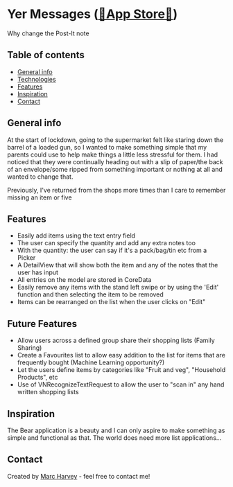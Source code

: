 # Yer Messages (<a href="https://apps.apple.com/gb/app/yer-messages/id1511206291">📱App Store📱</a>)
Why change the Post-It note

## Table of contents
* [General info](#general-info)
* [Technologies](#technologies)
* [Features](#features)
* [Inspiration](#inspiration)
* [Contact](#contact)

## General info
At the start of lockdown, going to the supermarket felt like staring down the barrel of a loaded gun, so I wanted to make something simple that my parents could use to help make things a little less stressful for them. I had noticed that they were continually heading out with a slip of paper/the back of an envelope/some ripped from something important or nothing at all and wanted to change that.

Previously, I've returned from the shops more times than I care to remember missing an item or five

## Features
* Easily add items using the text entry field
* The user can specify the quantity and add any extra notes too
* With the quantity: the user can say if it's a pack/bag/tin etc from a Picker
* A DetailView that will show both the item and any of the notes that the user has input
* All entries on the model are stored in CoreData
* Easily remove any items with the stand left swipe or by using the 'Edit' function and then selecting the item to be removed
* Items can be rearranged on the list when the user clicks on "Edit"

## Future Features
* Allow users across a defined group share their shopping lists (Family Sharing)
* Create a Favourites list to allow easy addition to the list for items that are frequently bought (Machine Learning opportunity?)
* Let the users define items by categories like "Fruit and veg", "Household Products", etc
* Use of VNRecognizeTextRequest to allow the user to "scan in" any hand written shopping lists

## Inspiration
The Bear application is a beauty and I can only aspire to make something as simple and functional as that. The world does need more list applications...

## Contact
Created by [Marc Harvey](https://www.linkedin.com/in/marc-harvey-lru/) - feel free to contact me!
